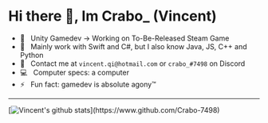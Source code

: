 Hi there 👋, Im Crabo_ (Vincent)
==================================================================================================

- 🔭 &nbsp; Unity Gamedev -> Working on To-Be-Released Steam Game
- 🌱 &nbsp; Mainly work with Swift and C#, but I also know Java, JS, C++ and Python
- :envelope_with_arrow: &nbsp; Contact me at `vincent.qi@hotmail.com` or `crabo_#7498` on Discord
- :computer: &nbsp; Computer specs: a computer
- ⚡ &nbsp; Fun fact: gamedev is absolute agony:tm:

--------------------------------------------------------------------------------------------------

[![Vincent's github stats](https://github-readme-stats.vercel.app/api?username=Crabo-7498&show_icons=true&title_color=FFFFFF&text_color=e8e8e8&icon_color=f2c40c&bg_color=0d1116&count_private=true&hide_border=true?)](https://www.github.com/Crabo-7498)

<!--
**Crabo-7498/Crabo-7498** is a ✨ _special_ ✨ repository because its `README.md` (this file) appears on your GitHub profile.

Here are some ideas to get you started:

- 🔭 I’m currently working on ...
- 🌱 I’m currently learning ...
- 👯 I’m looking to collaborate on ...
- 🤔 I’m looking for help with ...
- 💬 Ask me about ...
- 📫 How to reach me: ...
- 😄 Pronouns: ...
- ⚡ Fun fact: ...
-->
